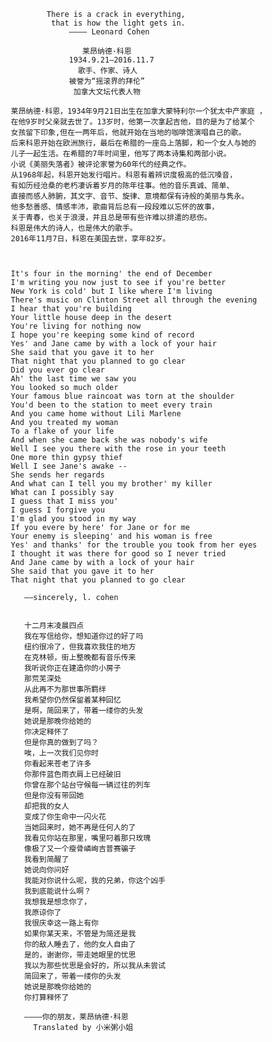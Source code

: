                        
                       
                 There is a crack in everything,
                  that is how the light gets in.
                      ———— Leonard Cohen
                              
                         莱昂纳德·科恩
                      1934.9.21—2016.11.7
                        歌手、作家、诗人
                      被誉为“摇滚界的拜伦”
                       加拿大文坛代表人物
                              
         莱昂纳德·科恩，1934年9月21日出生在加拿大蒙特利尔一个犹太中产家庭 ，
         在他9岁时父亲就去世了。13岁时，他第一次拿起吉他，目的是为了给某个
         女孩留下印象,但在一两年后，他就开始在当地的咖啡馆演唱自己的歌。
         后来科恩开始在欧洲旅行，最后在希腊的一座岛上落脚，和一个女人与她的
         儿子一起生活。在希腊的7年时间里，他写了两本诗集和两部小说。
         小说《美丽失落者》被评论家誉为60年代的经典之作。
         从1968年起，科恩开始发行唱片。科恩有着辨识度极高的低沉嗓音，
         有如历经沧桑的老朽凄诉着岁月的陈年往事。他的音乐真诚、简单、
         直接而感人肺腑，其文字、音节、旋律、意境都保有诗般的美丽与隽永。
         他多愁善感、情感丰沛，歌曲背后总有一段段难以忘怀的故事，
         关于青春，也关于浪漫，并且总是带有些许难以排遣的悲伤。
         科恩是伟大的诗人，也是伟大的歌手。
         2016年11月7日，科恩在美国去世，享年82岁。

   
                                                              
         It's four in the morning' the end of December
         I'm writing you now just to see if you're better
         New York is cold' but I like where I'm living
         There's music on Clinton Street all through the evening
         I hear that you're building
         Your little house deep in the desert
         You're living for nothing now
         I hope you're keeping some kind of record
         Yes' and Jane came by with a lock of your hair
         She said that you gave it to her
         That night that you planned to go clear
         Did you ever go clear
         Ah' the last time we saw you
         You looked so much older
         Your famous blue raincoat was torn at the shoulder
         You'd been to the station to meet every train
         And you came home without Lili Marlene
         And you treated my woman
         To a flake of your life
         And when she came back she was nobody's wife
         Well I see you there with the rose in your teeth
         One more thin gypsy thief
         Well I see Jane's awake --
         She sends her regards
         And what can I tell you my brother' my killer
         What can I possibly say
         I guess that I miss you'
         I guess I forgive you
         I'm glad you stood in my way
         If you evere by here' for Jane or for me
         Your enemy is sleeping' and his woman is free
         Yes' and thanks' for the trouble you took from her eyes
         I thought it was there for good so I never tried
         And Jane came by with a lock of your hair
         She said that you gave it to her
         That night that you planned to go clear      

            ——sincerely, l. cohen                                    
                                                              

            十二月末凌晨四点
            我在写信给你，想知道你过的好了吗
            纽约很冷了，但我喜欢我住的地方
            在克林顿，街上整晚都有音乐传来
            我听说你正在建造你的小房子
            那荒芜深处
            从此再不为那世事所羁绊
            我希望你仍然保留着某种回忆
            是啊，简回来了，带着一缕你的头发
            她说是那晚你给她的
            你决定释怀了
            但是你真的做到了吗？
            唉，上一次我们见你时
            你看起来苍老了许多
            你那件蓝色雨衣肩上已经破旧
            你曾在那个站台守候每一辆过往的列车
            但是你没有带回她
            却把我的女人
            变成了你生命中一闪火花
            当她回来时，她不再是任何人的了
            我看见你站在那里，嘴里叼着那只玫瑰
            像极了又一个瘦骨嶙峋吉普赛骗子
            我看到简醒了
            她说向你问好
            我能对你说什么呢，我的兄弟，你这个凶手
            我到底能说什么啊？
            我想我是想念你了，
            我原谅你了
            我很庆幸这一路上有你
            如果你某天来，不管是为简还是我
            你的敌人睡去了，他的女人自由了
            是的，谢谢你，带走她眼里的忧思
            我以为那些忧思是会好的，所以我从未尝试
            简回来了，带着一缕你的头发
            她说是那晚你给她的
            你打算释怀了

            ————你的朋友，莱昂纳德·科恩
              Translated by 小米粥小姐

